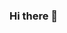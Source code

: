 ### Hi there 👋

<!--
**Tkitek4Games/Tkitek4Games** is a ✨ _special_ ✨ repository because its `README.md` (this file) appears on your GitHub profile.

### Im buying and selling online games 
### and i sell few services in few games also i have a market in PlayerAuctions
### 5 Star service since 2021 

### you can visit my market
### https://www.playerauctions.com/store/kousay/
### For any questions feel free to ask
